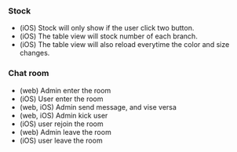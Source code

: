 ### Stock
- (iOS) Stock will only show if the user click two button.
- (iOS) The table view will stock number of each branch.
- (iOS) The table view will also reload everytime the color and size changes. 

### Chat room
- (web) Admin enter the room
- (iOS) User enter the room
- (web, iOS) Admin send message, and vise versa
- (web, iOS) Admin kick user
- (iOS) user rejoin the room
- (web) Admin leave the room
- (iOS) user leave the room 

